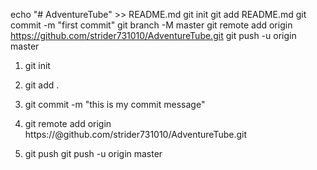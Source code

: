 echo "# AdventureTube" >> README.md
git init
git add README.md
git commit -m "first commit"
git branch -M master
git remote add origin https://github.com/strider731010/AdventureTube.git
git push -u origin master


1)
   git init 
2) 
   git add . 
3) 
   git commit -m "this is my commit message" 
     
4) 
   git remote add origin https://<token>@github.com/strider731010/AdventureTube.git
5) 
    git push 
    git push -u origin master


